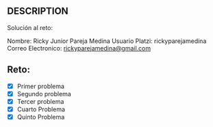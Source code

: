 ## DESCRIPTION

Solución al reto:

Nombre: Ricky Junior Pareja Medina
Usuario Platzi: rickyparejamedina
Correo Electronico: rickyparejamedina@gmail.com

## Reto:

-   [x] Primer problema
-   [x] Segundo problema
-   [x] Tercer problema
-   [x] Cuarto Problema
-   [x] Quinto Problema
